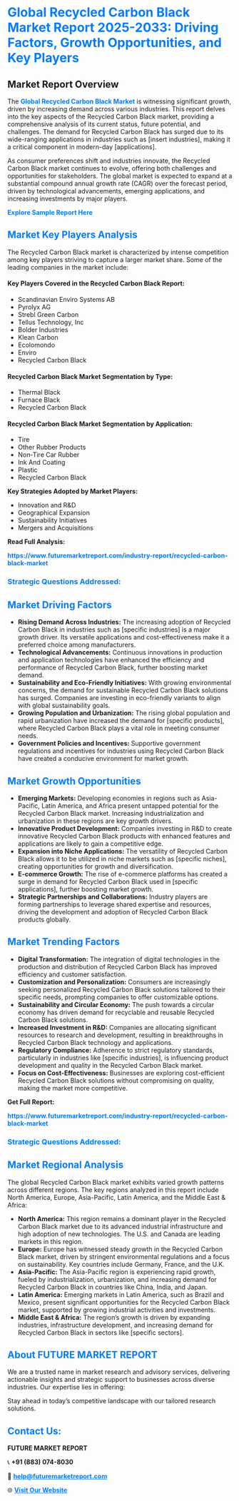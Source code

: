 <h1 style="color: #007BFF;">Global Recycled Carbon Black Market Report 2025-2033: Driving Factors, Growth Opportunities, and Key Players</h1>

<section id="overview">
<h2>Market Report Overview</h2>
<p>The <a href="https://www.futuremarketreport.com/industry-report/recycled-carbon-black-market" style="color: #007BFF; text-decoration: none;"><strong>Global Recycled Carbon Black Market</strong></a> is witnessing significant growth, driven by increasing demand across various industries. This report delves into the key aspects of the Recycled Carbon Black market, providing a comprehensive analysis of its current status, future potential, and challenges. The demand for Recycled Carbon Black has surged due to its wide-ranging applications in industries such as [insert industries], making it a critical component in modern-day [applications].</p>
<p>As consumer preferences shift and industries innovate, the Recycled Carbon Black market continues to evolve, offering both challenges and opportunities for stakeholders. The global market is expected to expand at a substantial compound annual growth rate (CAGR) over the forecast period, driven by technological advancements, emerging applications, and increasing investments by major players.</p>
</section>

<section id="overview">
<p><a href="https://www.futuremarketreport.com/request-sample/reportId=101192" style="color: #007BFF; text-decoration: none;"><strong>Explore Sample Report Here</strong></a></p>
</section>

<section id="key-players">
<h2 style="color: #007BFF;">Market Key Players Analysis</h2>
<p>The Recycled Carbon Black market is characterized by intense competition among key players striving to capture a larger market share. Some of the leading companies in the market include:</p>
<h4>Key Players Covered in the Recycled Carbon Black Report:</h4>
<ul><li>Scandinavian Enviro Systems AB</li><li>Pyrolyx AG</li><li>Strebl Green Carbon</li><li>Tellus Technology, Inc</li><li>Bolder Industries</li><li>Klean Carbon</li><li>Ecolomondo</li><li>Enviro</li><li>Recycled Carbon Black</li></ul>
<h4>Recycled Carbon Black Market Segmentation by Type:</h4>
<ul><li>Thermal Black</li><li>Furnace Black</li><li>Recycled Carbon Black</li></ul>

<h4>Recycled Carbon Black Market Segmentation by Application:</h4>
<ul><li>Tire</li><li>Other Rubber Products</li><li>Non-Tire Car Rubber</li><li>Ink And Coating</li><li>Plastic</li><li>Recycled Carbon Black</li></ul>
<p><strong>Key Strategies Adopted by Market Players:</strong></p>
<ul>
<li>Innovation and R&D</li>
<li>Geographical Expansion</li>
<li>Sustainability Initiatives</li>
<li>Mergers and Acquisitions</li>
</ul>
</section>

<section>
<p><strong>Read Full Analysis: </strong></p><a href="https://www.futuremarketreport.com/industry-report/recycled-carbon-black-market" style="color: #007BFF; text-decoration: none;"><strong>https://www.futuremarketreport.com/industry-report/recycled-carbon-black-market</strong></a>
<h3 style="color: #007BFF;">Strategic Questions Addressed:</h3>
</section>

<section id="driving-factors">
<h2 style="color: #007BFF;">Market Driving Factors</h2>
<ul>
<li><strong>Rising Demand Across Industries:</strong> The increasing adoption of Recycled Carbon Black in industries such as [specific industries] is a major growth driver. Its versatile applications and cost-effectiveness make it a preferred choice among manufacturers.</li>
<li><strong>Technological Advancements:</strong> Continuous innovations in production and application technologies have enhanced the efficiency and performance of Recycled Carbon Black, further boosting market demand.</li>
<li><strong>Sustainability and Eco-Friendly Initiatives:</strong> With growing environmental concerns, the demand for sustainable Recycled Carbon Black solutions has surged. Companies are investing in eco-friendly variants to align with global sustainability goals.</li>
<li><strong>Growing Population and Urbanization:</strong> The rising global population and rapid urbanization have increased the demand for [specific products], where Recycled Carbon Black plays a vital role in meeting consumer needs.</li>
<li><strong>Government Policies and Incentives:</strong> Supportive government regulations and incentives for industries using Recycled Carbon Black have created a conducive environment for market growth.</li>
</ul>
</section>

<section id="growth-opportunities">
<h2 style="color: #007BFF;">Market Growth Opportunities</h2>
<ul>
<li><strong>Emerging Markets:</strong> Developing economies in regions such as Asia-Pacific, Latin America, and Africa present untapped potential for the Recycled Carbon Black market. Increasing industrialization and urbanization in these regions are key growth drivers.</li>
<li><strong>Innovative Product Development:</strong> Companies investing in R&D to create innovative Recycled Carbon Black products with enhanced features and applications are likely to gain a competitive edge.</li>
<li><strong>Expansion into Niche Applications:</strong> The versatility of Recycled Carbon Black allows it to be utilized in niche markets such as [specific niches], creating opportunities for growth and diversification.</li>
<li><strong>E-commerce Growth:</strong> The rise of e-commerce platforms has created a surge in demand for Recycled Carbon Black used in [specific applications], further boosting market growth.</li>
<li><strong>Strategic Partnerships and Collaborations:</strong> Industry players are forming partnerships to leverage shared expertise and resources, driving the development and adoption of Recycled Carbon Black products globally.</li>
</ul>
</section>

<section id="trending-factors">
<h2 style="color: #007BFF;">Market Trending Factors</h2>
<ul>
<li><strong>Digital Transformation:</strong> The integration of digital technologies in the production and distribution of Recycled Carbon Black has improved efficiency and customer satisfaction.</li>
<li><strong>Customization and Personalization:</strong> Consumers are increasingly seeking personalized Recycled Carbon Black solutions tailored to their specific needs, prompting companies to offer customizable options.</li>
<li><strong>Sustainability and Circular Economy:</strong> The push towards a circular economy has driven demand for recyclable and reusable Recycled Carbon Black solutions.</li>
<li><strong>Increased Investment in R&D:</strong> Companies are allocating significant resources to research and development, resulting in breakthroughs in Recycled Carbon Black technology and applications.</li>
<li><strong>Regulatory Compliance:</strong> Adherence to strict regulatory standards, particularly in industries like [specific industries], is influencing product development and quality in the Recycled Carbon Black market.</li>
<li><strong>Focus on Cost-Effectiveness:</strong> Businesses are exploring cost-efficient Recycled Carbon Black solutions without compromising on quality, making the market more competitive.</li>
</ul>
</section>

<section>
<p><strong>Get Full Report: </strong></p><a href="https://www.futuremarketreport.com/industry-report/recycled-carbon-black-market" style="color: #007BFF; text-decoration: none;"><strong>https://www.futuremarketreport.com/industry-report/recycled-carbon-black-market</strong></a>
<h3 style="color: #007BFF;">Strategic Questions Addressed:</h3>
</section>


<section id="regional-analysis">
<h2 style="color: #007BFF;">Market Regional Analysis</h2>
<p>The global Recycled Carbon Black market exhibits varied growth patterns across different regions. The key regions analyzed in this report include North America, Europe, Asia-Pacific, Latin America, and the Middle East & Africa:</p>
<ul>
<li><strong>North America:</strong> This region remains a dominant player in the Recycled Carbon Black market due to its advanced industrial infrastructure and high adoption of new technologies. The U.S. and Canada are leading markets in this region.</li>
<li><strong>Europe:</strong> Europe has witnessed steady growth in the Recycled Carbon Black market, driven by stringent environmental regulations and a focus on sustainability. Key countries include Germany, France, and the U.K.</li>
<li><strong>Asia-Pacific:</strong> The Asia-Pacific region is experiencing rapid growth, fueled by industrialization, urbanization, and increasing demand for Recycled Carbon Black in countries like China, India, and Japan.</li>
<li><strong>Latin America:</strong> Emerging markets in Latin America, such as Brazil and Mexico, present significant opportunities for the Recycled Carbon Black market, supported by growing industrial activities and investments.</li>
<li><strong>Middle East & Africa:</strong> The region’s growth is driven by expanding industries, infrastructure development, and increasing demand for Recycled Carbon Black in sectors like [specific sectors].</li>
</ul>
</section>

<footer>
<h2 style="color: #007BFF;">About FUTURE MARKET REPORT</h2>
<p>We are a trusted name in market research and advisory services, delivering actionable insights and strategic support to businesses across diverse industries. Our expertise lies in offering:</p>

<p>Stay ahead in today’s competitive landscape with our tailored research solutions.</p>

<h2 style="color: #007BFF;">Contact Us:</h2>
<p><strong>FUTURE MARKET REPORT</strong></p>
<p>📞 <strong>+91 (883) 074-8030</strong></p>
<p>📧 <strong><a href="mailto:help@futuremarketreport.com" style="color: #007BFF;">help@futuremarketreport.com</a></strong></p>
<p>🌐 <strong><a href="https://www.futuremarketreport.com/" style="color: #007BFF;">Visit Our Website</a></strong></p>
</footer>